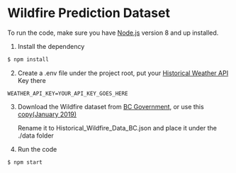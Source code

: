 # Wildfire Prediction Dataset

To run the code, make sure you have [Node.js](https://nodejs.org/en/) version 8 and up installed.
1. Install the dependency
```sh
$ npm install
```

2. Create a .env file under the project root, put your [Historical Weather API](https://www.worldweatheronline.com/developer/api/docs/historical-weather-api.aspx#weather_element) Key there
```
WEATHER_API_KEY=YOUR_API_KEY_GOES_HERE
```

3. Download the Wildfire dataset from [BC Government](https://catalogue.data.gov.bc.ca/dataset/fire-incident-locations-historical), or use this [copy(January 2019)](https://drive.google.com/file/d/10smbxPCpOpW4sNQWaG5obkZCLDx9ZLYz/view?usp=sharing)

    Rename it to Historical_Wildfire_Data_BC.json and place it under the ./data folder

4. Run the code
```sh
$ npm start
```